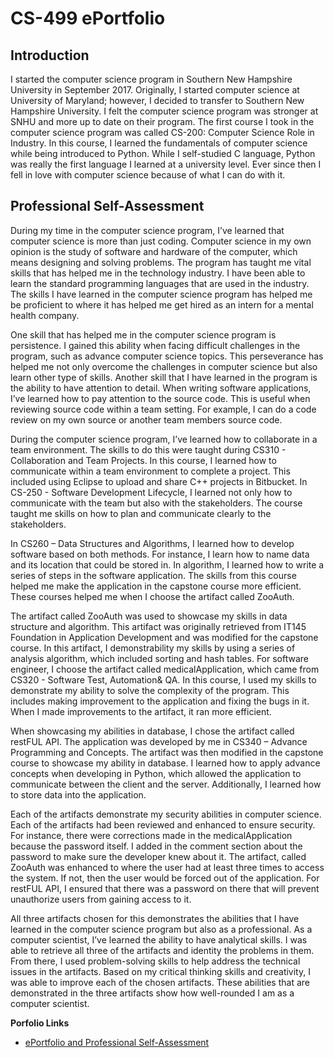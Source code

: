 # CS-499 ePortfolio

## Introduction
   I started the computer science program in Southern New Hampshire University in September 2017. Originally, I started computer science at University of Maryland; however, I decided to transfer to Southern New Hampshire University. I felt the computer science program was stronger at SNHU and more up to date on their program. The first course I took in the computer science program was called CS-200: Computer Science Role in Industry. In this course, I learned the fundamentals of computer science while being introduced to Python. While I self-studied C language, Python was really the first language I learned at a university level. Ever since then I fell in love with computer science because of what I can do with it. 

## Professional Self-Assessment
   During my time in the computer science program, I’ve learned that computer science is more than just coding. Computer science in my own opinion is the study of software and hardware of the computer, which means designing and solving problems. The program has taught me vital skills that has helped me in the technology industry. I have been able to learn the standard programming languages that are used in the industry. The skills I have learned in the computer science program has helped me be proficient to where it has helped me get hired as an intern for a mental health company. 
   
One skill that has helped me in the computer science program is persistence. I gained this ability when facing difficult challenges in the program, such as advance computer science topics. This perseverance has helped me not only overcome the challenges in computer science but also learn other type of skills. Another skill that I have learned in the program is the ability to have attention to detail. When writing software applications, I’ve learned how to pay attention to the source code. This is useful when reviewing source code within a team setting. For example, I can do a code review on my own source or another team members source code.
  
During the computer science program, I’ve learned how to collaborate in a team environment. The skills to do this were taught during CS310 - Collaboration and Team Projects. In this course, I learned how to communicate within a team environment to complete a project. This included using Eclipse to upload and share C++ projects in Bitbucket. In CS-250 - Software Development Lifecycle, I learned not only how to communicate with the team but also with the stakeholders. The course taught me skills on how to plan and communicate clearly to the stakeholders.
  
In CS260 – Data Structures and Algorithms, I learned how to develop software based on both methods. For instance, I learn how to name data and its location that could be stored in. In algorithm, I learned how to write a series of steps in the software application. The skills from this course helped me make the application in the capstone course more efficient. These courses helped me when I choose the artifact called ZooAuth.
  
The artifact called ZooAuth was used to showcase my skills in data structure and algorithm. This artifact was originally retrieved from IT145 Foundation in Application Development and was modified for the capstone course. In this artifact, I demonstrability my skills by using a series of analysis algorithm, which included sorting and hash tables. For software engineer, I choose the artifact called medicalApplication, which came from CS320 - Software Test, Automation& QA. In this course, I used my skills to demonstrate my ability to solve the complexity of the program. This includes making improvement to the application and fixing the bugs in it. When I made improvements to the artifact, it ran more efficient.
  
When showcasing my abilities in database, I chose the artifact called restFUL API. The application was developed by me in CS340 – Advance Programming and Concepts. The artifact was then modified in the capstone course to showcase my ability in database. I learned how to apply advance concepts when developing in Python, which allowed the application to communicate between the client and the server. Additionally, I learned how to store data into the application. 
  
Each of the artifacts demonstrate my security abilities in computer science. Each of the artifacts had been reviewed and enhanced to ensure security. For instance, there were corrections made in the medicalApplication because the password itself. I added in the comment section about the password to make sure the developer knew about it. The artifact, called ZooAuth was enhanced to where the user had at least three times to access the system. If not, then the user would be forced out of the application. For restFUL API, I ensured that there was a password on there that will prevent unauthorize users from gaining access to it.

All three artifacts chosen for this demonstrates the abilities that I have learned in the computer science program but also as a professional. As a computer scientist, I’ve learned the ability to have analytical skills. I was able to retrieve all three of the artifacts and identity the problems in them. From there, I used problem-solving skills to help address the technical issues in the artifacts. Based on my critical thinking skills and creativity, I was able to improve each of the chosen artifacts. These abilities that are demonstrated in the three artifacts show how well-rounded I am as a computer scientist. 

**Porfolio Links**

- <a href="https://fsrinehart.github.io/frinehart.github.io/index.html">ePortfolio and Professional Self-Assessment</a>
